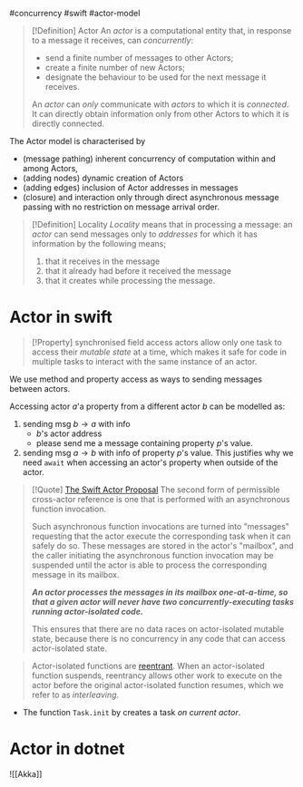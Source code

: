 #concurrency #swift #actor-model 

> [!Definition] Actor
> An _actor_ is a computational entity that, in response to a message it receives, can _concurrently_:
> 
> - send a finite number of messages to other Actors;
> - create a finite number of new Actors; 
> - designate the behaviour to be used for the next message it receives.
>
> An _actor_ can _only_ communicate with _actors_ to which it is _connected_. It can directly obtain information only from other Actors to which it is directly connected.

The Actor model is characterised by 
- (message pathing) inherent concurrency of computation within and among Actors,
- (adding nodes) dynamic creation of Actors
- (adding edges) inclusion of Actor addresses in messages
- (closure) and interaction only through direct asynchronous message passing with no restriction on message arrival order.

>[!Definition] Locality
> _Locality_ means that in processing a message: an _actor_ can send messages only to _addresses_ for which it has information by the following means;
>
> 1. that it receives in the message
> 2. that it already had before it received the message
> 3. that it creates while processing the message.


# Actor in swift

>[!Property] synchronised field access
actors allow only one task to access their _mutable state_ at a time, which makes it safe for code in multiple tasks to interact with the same instance of an actor.

We use method and property access as ways to sending messages between actors.

Accessing actor $a$'a property from a different actor $b$ can be modelled as: 
1. sending msg $b\to a$ with info
    - $b$'s actor address
    - please send me a message containing property $p$'s value.
2. sending msg $a\to b$  with info of property $p$'s value.
This justifies why we need `await` when accessing an actor's property when outside of the actor.

>[!Quote] [The Swift Actor Proposal](https://github.com/apple/swift-evolution/blob/main/proposals/0306-actors.md)
>The second form of permissible cross-actor reference is one that is performed with an asynchronous function invocation. 
>
>Such asynchronous function invocations are turned into "messages" requesting that the actor execute the corresponding task when it can safely do so. 
>These messages are stored in the actor's "mailbox", and the caller initiating the asynchronous function invocation may be suspended until the actor is able to process the corresponding message in its mailbox.
> 
>***An actor processes the messages in its mailbox one-at-a-time, so that a given actor will never have two concurrently-executing tasks running actor-isolated code.***
>
>This ensures that there are no data races on actor-isolated mutable state, because there is no concurrency in any code that can access actor-isolated state.


> Actor-isolated functions are [reentrant](https://en.wikipedia.org/wiki/Reentrancy_(computing)). When an actor-isolated function suspends, reentrancy allows other work to execute on the actor before the original actor-isolated function resumes, which we refer to as _interleaving_.

- The function `Task.init` by creates a task _on current actor_.


# Actor in dotnet

![[Akka]]